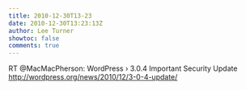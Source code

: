 ```yaml
---
title: 2010-12-30T13-23
date: 2010-12-30T13:23:13Z
author: Lee Turner
showtoc: false
comments: true
---
```


RT @MacMacPherson: WordPress › 3.0.4 Important Security Update http://wordpress.org/news/2010/12/3-0-4-update/

